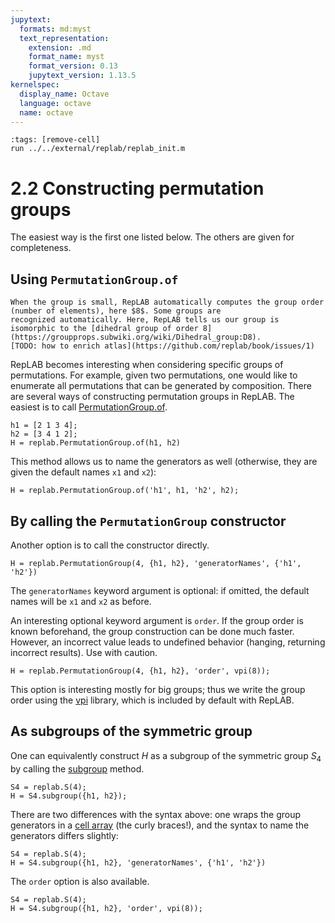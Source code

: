 ```yaml
---
jupytext:
  formats: md:myst
  text_representation:
    extension: .md
    format_name: myst
    format_version: 0.13
    jupytext_version: 1.13.5
kernelspec:
  display_name: Octave
  language: octave
  name: octave
---
```

```{code-cell}
:tags: [remove-cell]
run ../../external/replab/replab_init.m
```
# 2.2 Constructing permutation groups

The easiest way is the first one listed below. The others are given for completeness.

## Using `PermutationGroup.of`

```{sidebar}
When the group is small, RepLAB automatically computes the group order (number of elements), here $8$. Some groups are
recognized automatically. Here, RepLAB tells us our group is isomorphic to the [dihedral group of order 8](https://groupprops.subwiki.org/wiki/Dihedral_group:D8).
[TODO: how to enrich atlas](https://github.com/replab/book/issues/1)
```
RepLAB becomes interesting when considering specific groups of permutations. For example, given two permutations, one would
like to enumerate all permutations that can be generated by composition. There are several ways of constructing permutation
groups in RepLAB. The easiest is to call [PermutationGroup.of](+replab.PermutationGroup.of).

```{code-cell}
h1 = [2 1 3 4];
h2 = [3 4 1 2];
H = replab.PermutationGroup.of(h1, h2)
```

This method allows us to name the generators as well (otherwise, they are given the default names `x1` and `x2`):

```{code-cell}
H = replab.PermutationGroup.of('h1', h1, 'h2', h2);
```

## By calling the `PermutationGroup` constructor

Another option is to call the constructor directly.
```{code-cell}
H = replab.PermutationGroup(4, {h1, h2}, 'generatorNames', {'h1', 'h2'})
```

The `generatorNames` keyword argument is optional: if omitted, the default names will be `x1` and `x2` as before.

An interesting optional keyword argument is `order`. If the group order is known beforehand, the group construction can be done much faster. However, an incorrect value leads to undefined behavior (hanging, returning incorrect results). Use with caution.

```{code-cell}
H = replab.PermutationGroup(4, {h1, h2}, 'order', vpi(8));
```

This option is interesting mostly for big groups; thus we write the group order using the [vpi](https://www.mathworks.com/matlabcentral/fileexchange/22725-variable-precision-integer-arithmetic) library, which is included by default with RepLAB.

## As subgroups of the symmetric group

One can equivalently construct $H$ as a subgroup of the symmetric group $S_4$ by calling the [subgroup](+replab.PermutationGroup.subgroup) method.
```{code-cell}
S4 = replab.S(4);
H = S4.subgroup({h1, h2});
```

There are two differences with the syntax above: one wraps the group generators in a [cell array](https://www.mathworks.com/help/matlab/cell-arrays.html) (the curly braces!), and the syntax to name the generators differs slightly:

```{code-cell}
S4 = replab.S(4);
H = S4.subgroup({h1, h2}, 'generatorNames', {'h1', 'h2'})
```

The `order` option is also available.

```{code-cell}
S4 = replab.S(4);
H = S4.subgroup({h1, h2}, 'order', vpi(8));
```
